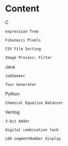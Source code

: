 # Content
C

	expression Tree

	Fibonacci Pixels

	CSV File Sorting

	Image Process: Filter


Java

	JobSeeker

	Tour Generator

Python

	Chemical Equation Balancer

Verilog

	3-bit Adder

	digital combination lock

	LED segmentNumber display
